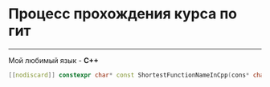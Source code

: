 # Процесс прохождения курса по гит
----
Мой любимый язык - **C++**  
```C++
[[nodiscard]] constexpr char* const ShortestFunctionNameInCpp(cons* char randomString, uint8_t randomFlag){}
```
